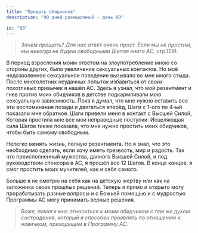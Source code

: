 ```yaml
---
title: "Прощать обидчиков"
description: "90 дней размышлений - день 80"

id: "80"
---
```


> _Зачем прощать? Для нас ответ очень прост. Если мы не простим, мы никогда не
> будем свободными (Белая книга АС, стр.159)._

В период взросления моим ответом на злоупотребление мною со стороны других,
было увеличение сексуальных контактов. Но моё недозволенное сексуальное
поведение вызывало во мне много стыда. После многолетних неудачных попыток
избавиться от своих похотливых привычек я нашёл АС. Здесь я узнал, что мой
резентмент и гнев против моих обидчиков в детстве подкармливали мою
сексуальную зависимость. Пока я думал, что мне нужно оставить все эти
воспоминания позади и двигаться вперёд, Шаги с 1-ого по 4-ый показали мне
обратное. Шаги привели меня в контакт с Высшей Силой, Которая простила мне все
мои неправедные поступки. Исцеляющая сила Шагов также показала, что мне нужно
простить моих обидчиков, чтобы быть самому свободным.

Нелегко менять жизнь, полную резентмента. Но я знал, что это необходимо
сделать, если хочу иметь трезвость, мир и радость. Так что преисполненный
мужества, данного Высшей Силой, и под руководством спонсора в АС, я прошёл все
12 Шагов. В конце концов, я смог простить моих мучителей, как и себя самого.

Больше я не смотрю на себя как на детскую жертву или как на заложника своих
прошлых решений. Теперь я прямо и открыто могу прорабатывать разные вопросы и
с Божьей помощью и с мудростью Программы АС могу принимать верные решения.

> _Боже, помоги мне относиться к моим обидчикам с тем же духом сострадания,
> который я способен проявлять по отношению к новичкам, приходящим в Программу
> АС._
